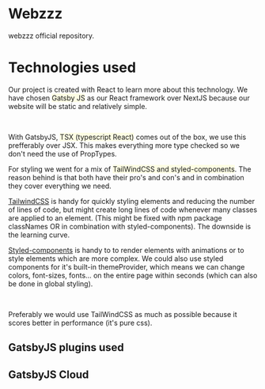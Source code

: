 # Webzzz

webzzz official repository.

# Technologies used

Our project is created with React to learn more about this technology. We have chosen <span style="background-color:#FFFF001A;">Gatsby JS</span> as our React framework over NextJS because our website will be static and relatively simple.

<br/>

With GatsbyJS, <span style="background-color:#FFFF001A;">TSX (typescript React)</span> comes out of the box, we use this prefferably over JSX. This makes everything more type checked so we don't need the use of PropTypes.

For styling we went for a mix of <span style="background-color:#FFFF001A;">TailWindCSS and styled-components</span>. The reason behind is that both have their pro's and con's and in combination they cover everything we need.

<ins>TailwindCSS</ins> is handy for quickly styling elements and reducing the number of lines of code, but might create long lines of code whenever many classes are applied to an element. (This might be fixed with npm package classNames OR in combination with styled-components). The downside is the learning curve.

<ins>Styled-components</ins> is handy to to render elements with animations or to style elements which are more complex. We could also use styled components for it's built-in themeProvider, which means we can change colors, font-sizes, fonts... on the entire page within seconds (which can also be done in global styling).

<br/>

Preferably we would use TailWindCSS as much as possible because it scores better in performance (it's pure css). 

## GatsbyJS plugins used

## GatsbyJS Cloud

